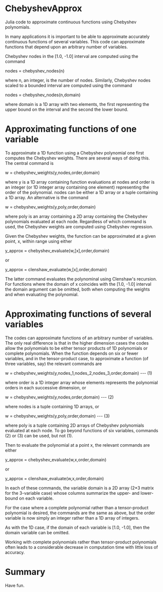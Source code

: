 ChebyshevApprox
===============

Julia code to approximate continuous functions using Chebyshev polynomials.

In many applications it is important to be able to approximate accurately continuous functions of several variables.  This code can approximate functions that depend upon an arbitrary number of variables.

Chebyshev nodes in the [1.0, -1.0] interval are computed using the command

nodes = chebyshev_nodes(n)

where n, an integer, is the number of nodes.  Similarly, Chebyshev nodes scaled to a bounded interval are computed using the command

nodes = chebyshev_nodes(n,domain)

where domain is a 1D array with two elements, the first representing the upper bound on the interval and the second the lower bound.

Approximating functions of one variable
=======================================

To approximate a 1D function using a Chebyshev polynomial one first computes the Chebyshev weights.  There are several ways of doing this.  The central command is

w = chebyshev_weights(y,nodes,order,domain)

where y is a 1D array containing function evaluations at nodes and order is an integer (or 1D integer array containing one element) representing the order of the polynomial.  nodes can be either a 1D array or a tuple containing a 1D array.  An alternative is the command

w = chebyshev_weights(y,poly,order,domain)

where poly is an array containing a 2D array containing the Chebyshev polynomials evaluated at each node.  Regardless of which command is used, the Chebyshev weights are computed using Chebyshev regression.

Given the Chebyshev weights, the function can be approximated at a given point, x, within range using either

y_approx = chebyshev_evaluate(w,[x],order,domain)

or

y_approx = clenshaw_evaluate(w,[x],order,domain)

The latter command evaluates the polynominal using Clenshaw's recursion.  For functions where the domain of x coincides with the [1.0, -1.0] interval the domain argument can be omitted, both when computing the weights and when evaluating the polynomial.

Approximating functions of several variables
============================================

The codes can approximate functions of an arbitrary number of variables.  The only real difference is that in the higher dimension cases the codes allow the polynomials to be either tensor products of 1D polynomials or complete polynomials.  When the function depends on six or fewer variables, and in the tensor-product case, to approximate a function (of three variables, say) the relevant commands are

w = chebyshev_weights(y,nodes_1,nodes_2,nodes_3,order,domain)      --- (1)

where order is a 1D integer array whose elements represents the polynomial orders in each successive dimension, or

w = chebyshev_weights(y,nodes,order,domain)                        --- (2)

where nodes is a tuple containing 1D arrays, or

w = chebyshev_weights(y,poly,order,domain)                         --- (3)

where poly is a tuple containing 2D arrays of Chebyshev polynomials evaluated at each node.  To go beyond functions of six variables, commands (2) or (3) can be used, but not (1).

Then to evaluate the polynomial at a point x, the relevant commands are either

y_approx = chebyshev_evaluate(w,x,order,domain)

or

y_approx = clenshaw_evaluate(w,x,order,domain)

In each of these commands, the variable domain is a 2D array (2*3 matrix for the 3-variable case) whose columns summarize the upper- and lower-bound on each variable.

For the case where a complete polynomial rather than a tensor-product polynomial is desired, the commands are the same as above, but the order variable is now simply an integer rather than a 1D array of integers.

As with the 1D case, if the domain of each variable is [1.0, -1.0], then the domain variable can be omitted.

Working with complete polynomials rather than tensor-product polynomials often leads to a considerable decrease in computation time with little loss of accuracy.

Summary
=======

Have fun.
